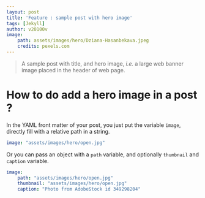 ```yaml
---
layout: post
title: 'Feature : sample post with hero image'
tags: [Jekyll]
author: v20100v
image:
    path: assets/images/hero/Dziana-Hasanbekava.jpeg 
    credits: pexels.com
---
```


> A sample post with title, and hero image, *i.e.* a large web banner image placed in the header of web page.

<!--more-->

# How to do add a hero image in a post ?

In the YAML front matter of your post, you just put the variable `image`, directly fill with a relative path in a string.

```yaml
image: "assets/images/hero/open.jpg"
```

Or you can pass an object with a `path` variable, and optionally `thumbnail` and `caption` variable.

```yaml
image:
    path: "assets/images/hero/open.jpg"
    thumbnail: "assets/images/hero/open.jpg"
    caption: "Photo from AdobeStock id 349298204"
    
```

